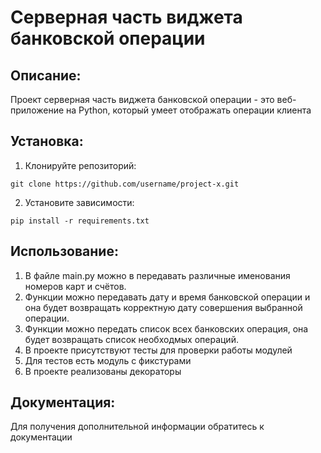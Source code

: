 # Серверная часть виджета банковской операции

## Описание:

Проект серверная часть виджета банковской операции - это веб-приложение на Python, который умеет отображать операции клиента

## Установка:

1. Клонируйте репозиторий:
```
git clone https://github.com/username/project-x.git
```
2. Установите зависимости:
```
pip install -r requirements.txt
```
## Использование:

1. В файле main.py можно в передавать различные именования номеров карт и счётов.
2. Функции можно передавать дату и время банковской операции и она будет возвращать корректную дату совершения выбранной операции.
3. Функции можно передать список всех банковских операция, она будет возвращать список необходмых операций.
4. В проекте присутствуют тесты для проверки работы модулей
5. Для тестов есть модуль с фикстурами
6. В проекте реализованы декораторы

## Документация:

Для получения дополнительной информации обратитесь к документации